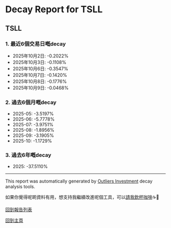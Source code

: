 # Decay Report for TSLL

## TSLL

### 1. 最近6個交易日嘅decay

- 2025年10月2日: -0.2022%
- 2025年10月3日: -0.1108%
- 2025年10月6日: -0.3547%
- 2025年10月7日: -0.1420%
- 2025年10月8日: -0.1776%
- 2025年10月9日: -0.0468%

### 2. 過去6個月嘅decay

- 2025-05: -3.5197%
- 2025-06: -5.7778%
- 2025-07: -3.9751%
- 2025-08: -1.8956%
- 2025-09: -3.1905%
- 2025-10: -1.1729%

### 3. 過去6年嘅decay

- 2025: -37.5110%

------------------------------
This report was automatically generated by [Outliers Investment](https://outliersecon.github.io/Outliers-Investment/) decay analysis tools.

如果你覺得呢啲資料有用，想支持我繼續改進呢個工具，可以[請我飲杯咖啡](https://buymeacoffee.com/outliersecon)☕🙏

[回到報告列表](https://outliersecon.github.io/Outliers-Investment/reports/reports_public)

[回到主頁](https://outliersecon.github.io/Outliers-Investment/)